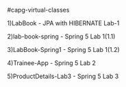 #capg-virtual-classes

1)LabBook - JPA with HIBERNATE Lab-1

2)lab-book-spring - Spring 5 Lab 1(1.1)

3)LabBook-Spring1 - Spring 5 Lab 1(1.2)

4)Trainee-App - Spring 5 Lab 2 

5)ProductDetails-Lab3 - Spring 5 Lab 3
